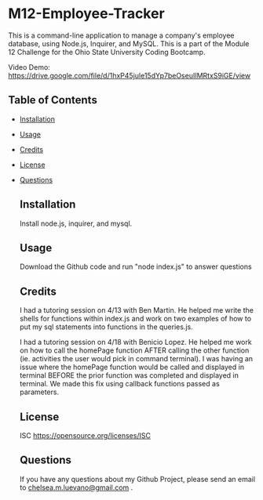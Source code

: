 # M12-Employee-Tracker
This is a command-line application to manage a company's employee database, using Node.js, Inquirer, and MySQL. This is a part of the Module 12 Challenge for the Ohio State University Coding Bootcamp.

Video Demo: https://drive.google.com/file/d/1hxP45jule15dYp7beOseuIIMRtxS9iGE/view 

## Table of Contents
  - [Installation](#installation)
  - [Usage](#usage)
  - [Credits](#credits)
  - [License](#license)
  - [Questions](#questions)

    ## Installation
    Install node.js, inquirer, and mysql.
  
    ## Usage
    Download the Github code and run "node index.js" to answer questions

    ## Credits
    I had a tutoring session on 4/13 with Ben Martin. He helped me write the shells for functions within index.js and work on two examples of how to put my sql statements into functions in the queries.js.

    I had a tutoring session on 4/18 with Benicio Lopez. He helped me work on how to call the homePage function AFTER calling the other function (ie. activities the user would pick in command terminal). I was having an issue where the homePage function would be called and displayed in terminal BEFORE the prior function was completed and displayed in terminal. We made this fix using callback functions passed as parameters. 

    ## License
    ISC https://opensource.org/licenses/ISC
  
    ## Questions
    If you have any questions about my Github Project, please send an email to chelsea.m.luevano@gmail.com .

